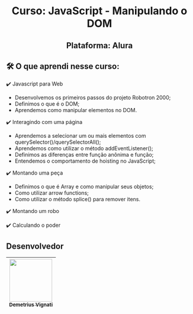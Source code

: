 <h1 align="center">Curso: JavaScript - Manipulando o DOM</h1>
<h2 align="center">Plataforma: Alura</h2>

## 🛠️ O que aprendi nesse curso:

:heavy_check_mark: Javascript para Web

* Desenvolvemos os primeiros passos do projeto Robotron 2000;
* Definimos o que é o DOM;
* Aprendemos como manipular elementos no DOM.

:heavy_check_mark: Interagindo com uma página

* Aprendemos a selecionar um ou mais elementos com querySelector()/querySelectorAll();
* Aprendemos como utilizar o método addEventListener();
* Definimos as diferenças entre função anônima e função;
* Entendemos o comportamento de hoisting no JavaScript;

:heavy_check_mark: Montando uma peça

* Definimos o que é Array e como manipular seus objetos;
* Como utilizar arrow functions;
* Como utilizar o método splice() para remover itens.

:heavy_check_mark: Montando um robo

:heavy_check_mark: Calculando o poder


## Desenvolvedor

| [<img src="https://avatars.githubusercontent.com/u/22012261?s=400&v=4" width=115><br><sub>Demetrius Vignati</sub>](https://github.com/demetriusvas) |
| :---: |